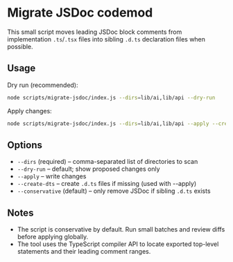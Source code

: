 Migrate JSDoc codemod
=====================

This small script moves leading JSDoc block comments from implementation `.ts`/`.tsx` files into sibling `.d.ts` declaration files when possible.

Usage
-----

Dry run (recommended):

```sh
node scripts/migrate-jsdoc/index.js --dirs=lib/ai,lib/api --dry-run
```

Apply changes:

```sh
node scripts/migrate-jsdoc/index.js --dirs=lib/ai,lib/api --apply --create-dts
```

Options
-------
- `--dirs` (required) – comma-separated list of directories to scan
- `--dry-run` – default; show proposed changes only
- `--apply` – write changes
- `--create-dts` – create `.d.ts` files if missing (used with --apply)
- `--conservative` (default) – only remove JSDoc if sibling `.d.ts` exists

Notes
-----
- The script is conservative by default. Run small batches and review diffs before applying globally.
- The tool uses the TypeScript compiler API to locate exported top-level statements and their leading comment ranges.
